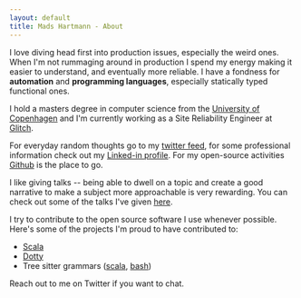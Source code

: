 ```yaml
---
layout: default
title: Mads Hartmann - About
---
```


I love diving head first into production issues, especially the weird ones. When I'm not rummaging around in production I spend my energy making it easier to understand, and eventually more reliable. I have a fondness for **automation** and **programming languages**, especially statically typed functional ones.

I hold a masters degree in computer science from the [University of Copenhagen][diku] and I'm currently working as a Site Reliability Engineer at [Glitch].

For everyday random thoughts go to my [twitter feed][twitter], for some professional information check out my [Linked-in profile][linkedin]. For my open-source activities [Github][github] is the place to go.

I like giving talks -- being able to dwell on a topic and create a good narrative to make a subject more approachable is very rewarding. You can check out some of the talks I've given [here][talks].

I try to contribute to the open source software I use whenever possible. Here's some of the projects I'm proud to have contributed to:

- [Scala][scala]
- [Dotty][dotty]
- Tree sitter grammars ([scala](tree-sitter-scala), [bash](tree-sitter-bash))

Reach out to me on Twitter if you want to chat.

[diku]: http://www.diku.dk/english/
[Glitch]: https://glitch.com
[twitter]: https://www.twitter.com/mads_hartmann
[linkedin]: https://www.linkedin.com/pub/mads-hartmann-jensen/12/857/528
[github]: https://github.com/mads-hartmann
[talks]: https://speakerdex.co/mads-hartmann
[dotty]: https://github.com/lampepfl/dotty
[scala]: https://github.com/lampepfl/scala
[tree-sitter-bash]: https://github.com/tree-sitter/tree-sitter-bash/
[tree-sitter-scala]: https://github.com/tree-sitter/tree-sitter-scala/
